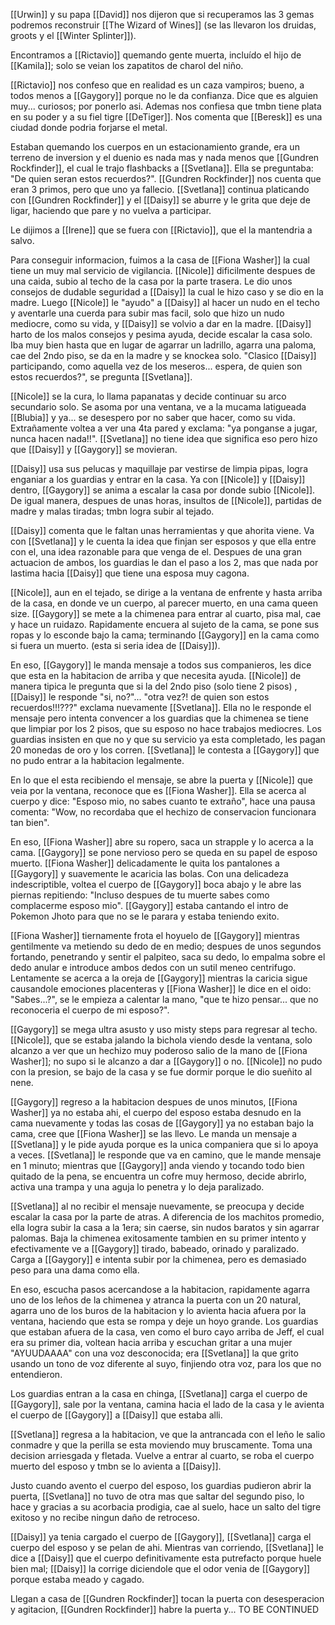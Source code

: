 [[Urwin]] y su papa [[David]] nos dijeron que si recuperamos las 3 gemas podremos reconstruir [[The Wizard of Wines]] (se las llevaron los druidas, groots y el [[Winter Splinter]]).

Encontramos a [[Rictavio]] quemando gente muerta, incluído el hijo de [[Kamila]]; solo se veian los zapatitos de charol del niño.

[[Rictavio]] nos confeso que en realidad es un caza vampiros; bueno, a todos menos a [[Gaygory]] porque no le da confianza. Dice que es alguien muy... curiosos; por ponerlo asi.
Ademas nos confiesa que tmbn tiene plata en su poder y a su fiel tigre [[DeTiger]].
Nos comenta que [[Beresk]] es una ciudad donde podria forjarse el metal.

Estaban quemando los cuerpos en un estacionamiento grande, era un terreno de inversion y el duenio es nada mas y nada menos que [[Gundren Rockfinder]], el cual le trajo flashbacks a [[Svetlana]]. Ella se preguntaba: "De quien seran estos recuerdos?".
[[Gundren Rockfinder]] nos cuenta que eran 3 primos, pero que uno ya fallecio.
[[Svetlana]] continua platicando con [[Gundren Rockfinder]] y el [[Daisy]] se aburre y le grita que deje de ligar, haciendo que pare y no vuelva a participar.

Le dijimos a [[Irene]] que se fuera con [[Rictavio]], que el la mantendria a salvo.

Para conseguir informacion, fuimos a la casa de [[Fiona Washer]] la cual tiene un muy mal servicio de vigilancia.
[[Nicole]] dificilmente despues de una caida, subio al techo de la casa por la parte trasera.
Le dio unos consejos de dudable seguridad a [[Daisy]] la cual le hizo caso y se dio en la madre.
Luego [[Nicole]] le "ayudo" a [[Daisy]] al hacer un nudo en el techo y aventarle una cuerda para subir mas facil, solo que hizo un nudo mediocre, como su vida, y [[Daisy]] se volvio a dar en la madre.
[[Daisy]] harto de los malos consejos y pesima ayuda, decide escalar la casa solo.
Iba muy bien hasta que en lugar de agarrar un ladrillo, agarra una paloma, cae del 2ndo piso, se da en la madre y se knockea solo. "Clasico [[Daisy]] participando, como aquella vez de los meseros... espera, de quien son estos recuerdos?", se pregunta [[Svetlana]].

[[Nicole]] se la cura, lo llama papanatas y decide continuar su arco secundario solo.
Se asoma por una ventana, ve a la mucama latigueada [[Blubia]] y ya... se desespero por no saber que hacer, como su vida.
Extrañamente voltea a ver una 4ta pared y exclama: "ya ponganse a jugar, nunca hacen nada!!". [[Svetlana]] no tiene idea que significa eso pero hizo que [[Daisy]] y [[Gaygory]] se movieran.

[[Daisy]] usa sus pelucas y maquillaje par vestirse de limpia pipas, logra enganiar a los guardias y entrar en la casa.
Ya con [[Nicole]] y [[Daisy]] dentro, [[Gaygory]] se anima a escalar la casa por donde subio [[Nicole]]. De igual manera, despues de unas horas, insultos de [[Nicole]], partidas de madre y malas tiradas; tmbn logra subir al tejado.

[[Daisy]] comenta que le faltan unas herramientas y que ahorita viene. Va con [[Svetlana]] y le cuenta la idea que finjan ser esposos y que ella entre con el, una idea razonable para que venga de el.
Despues de una gran actuacion de ambos, los guardias le dan el paso a los 2, mas que nada por lastima hacia [[Daisy]] que tiene una esposa muy cagona.

[[Nicole]], aun en el tejado, se dirige a la ventana de enfrente y hasta arriba de la casa, en donde ve un cuerpo, al parecer muerto, en una cama queen size.
[[Gaygory]] se mete a la chimenea para entrar al cuarto, pisa mal, cae y hace un ruidazo.
Rapidamente encuera al sujeto de la cama, se pone sus ropas y lo esconde bajo la cama; terminando [[Gaygory]] en la cama como si fuera un muerto. (esta si seria idea de [[Daisy]]).

En eso, [[Gaygory]] le manda mensaje a todos sus companieros, les dice que esta en la habitacion de arriba y que necesita ayuda. [[Nicole]] de manera tipica le pregunta que si la del 2ndo piso (solo tiene 2 pisos) , [[Daisy]] le responde "si, no?"... "otra vez?! de quien son estos recuerdos!!!???" exclama nuevamente [[Svetlana]]. Ella no le responde el mensaje pero intenta convencer a los guardias que la chimenea se tiene que limpiar por los 2 pisos, que su esposo no hace trabajos mediocres. Los guardias insisten en que no  y que su servicio ya esta completado, les pagan 20 monedas de oro y los corren. [[Svetlana]] le contesta a [[Gaygory]] que no pudo entrar a la habitacion legalmente.

En lo que el esta recibiendo el mensaje, se abre la puerta y [[Nicole]] que veia por la ventana, reconoce que es [[Fiona Washer]]. Ella se acerca al cuerpo y dice: "Esposo mio, no sabes cuanto te extraño", hace una pausa comenta: "Wow, no recordaba que el hechizo de conservacion funcionara tan bien".

En eso, [[Fiona Washer]] abre su ropero, saca un strapple y lo acerca a la cama. [[Gaygory]] se pone nervioso pero se queda en su papel de esposo muerto. [[Fiona Washer]] delicadamente le quita los pantalones a [[Gaygory]] y suavemente le acaricia las bolas. Con una delicadeza indescriptible, voltea el cuerpo de [[Gaygory]] boca abajo y le abre las piernas repitiendo: "Incluso despues de tu muerte sabes como complacerme esposo mio". [[Gaygory]] estaba cantando el intro de Pokemon Jhoto para que no se le parara y estaba teniendo exito.

[[Fiona Washer]] tiernamente frota el hoyuelo de [[Gaygory]] mientras gentilmente va metiendo su dedo de en medio; despues de unos segundos fortando, penetrando y sentir el palpiteo, saca su dedo, lo empalma sobre el dedo anular e introduce ambos dedos con un sutil meneo centrifugo. Lentamente se acerca a la oreja de [[Gaygory]] mientras la caricia sigue causandole emociones placenteras y [[Fiona Washer]] le dice en el oido: "Sabes...?", se le empieza a calentar la mano, "que te hizo pensar... que no reconoceria el cuerpo de mi esposo?".

[[Gaygory]] se mega ultra asusto y uso misty steps para regresar al techo. [[Nicole]], que se estaba jalando la bichola viendo desde la ventana, solo alcanzo a ver que un hechizo muy poderoso salio de la mano de [[Fiona Washer]]; no supo si le alcanzo a dar a [[Gaygory]] o no. [[Nicole]] no pudo con la presion, se bajo de la casa y se fue dormir porque le dio sueñito al nene.

[[Gaygory]] regreso a la habitacion despues de unos minutos, [[Fiona Washer]] ya no estaba ahi, el cuerpo del esposo estaba desnudo en la cama nuevamente y todas las cosas de [[Gaygory]] ya no estaban bajo la cama, cree que [[Fiona Washer]] se las llevo. Le manda un mensaje a [[Svetlana]] y le pide ayuda porque es la unica companiera que si lo apoya a veces. [[Svetlana]] le responde que va en camino, que le mande mensaje en 1 minuto; mientras que [[Gaygory]] anda viendo y tocando todo bien quitado de la pena, se encuentra un cofre muy hermoso, decide abrirlo, activa una trampa y una aguja lo penetra y lo deja paralizado.

[[Svetlana]] al no recibir el mensaje nuevamente, se preocupa y decide escalar la casa por la parte de atras. A diferencia de los machitos promedio, ella logra subir la casa a la 1era; sin caerse, sin nudos baratos y sin agarrar palomas. Baja la chimenea exitosamente tambien en su primer intento y efectivamente ve a [[Gaygory]] tirado, babeado, orinado y paralizado. Carga a [[Gaygory]] e intenta subir por la chimenea, pero es demasiado peso para una dama como ella.

En eso, escucha pasos acercandose a la habitacion, rapidamente agarra uno de los leños de la chimenea y atranca la puerta con un 20 natural, agarra uno de los buros de la habitacion y lo avienta hacia afuera por la ventana, haciendo que esta se rompa y deje un hoyo grande. Los guardias que estaban afuera de la casa, ven como el buro cayo arriba de Jeff, el cual era su primer dia, voltean hacia arriba y escuchan gritar a una mujer "AYUUDAAAA" con una voz desconocida; era [[Svetlana]] la que grito usando un tono de voz diferente al suyo, finjiendo otra voz, para los que no entendieron.

Los guardias entran a la casa en chinga, [[Svetlana]] carga el cuerpo de [[Gaygory]], sale por la ventana, camina hacia el lado de la casa y le avienta el cuerpo de [[Gaygory]] a [[Daisy]] que estaba alli.

[[Svetlana]] regresa a la habitacion, ve que la antrancada con el leño le salio conmadre y que la perilla se esta moviendo muy bruscamente. Toma una decision arriesgada y fletada. Vuelve a entrar al cuarto, se roba el cuerpo muerto del esposo y tmbn se lo avienta a [[Daisy]].

Justo cuando avento el cuerpo del esposo, los guardias pudieron abrir la puerta, [[Svetlana]] no tuvo de otra mas que saltar del segundo piso, lo hace y gracias a su acorbacia prodigia, cae al suelo, hace un salto del tigre exitoso y no recibe ningun daño de retroceso.

[[Daisy]] ya tenia cargado el cuerpo de [[Gaygory]], [[Svetlana]] carga el cuerpo del esposo y se pelan de ahi. Mientras van corriendo, [[Svetlana]] le dice a [[Daisy]] que el cuerpo definitivamente esta putrefacto porque huele bien mal; [[Daisy]] la corrige diciendole que el odor venia de [[Gaygory]] porque estaba meado y cagado.

Llegan a casa de [[Gundren Rockfinder]] tocan la puerta con desesperacion y agitacion, [[Gundren Rockfinder]] habre la puerta y... TO BE CONTINUED